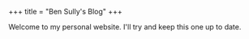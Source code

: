+++
title = "Ben Sully's Blog"
+++

Welcome to my personal website. I'll try and keep this one up to date.
